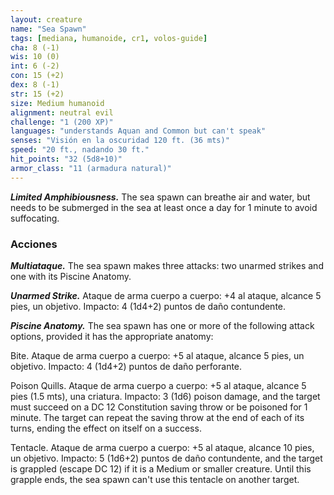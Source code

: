 ```yaml
---
layout: creature
name: "Sea Spawn"
tags: [mediana, humanoide, cr1, volos-guide]
cha: 8 (-1)
wis: 10 (0)
int: 6 (-2)
con: 15 (+2)
dex: 8 (-1)
str: 15 (+2)
size: Medium humanoid
alignment: neutral evil
challenge: "1 (200 XP)"
languages: "understands Aquan and Common but can't speak"
senses: "Visión en la oscuridad 120 ft. (36 mts)"
speed: "20 ft., nadando 30 ft."
hit_points: "32 (5d8+10)"
armor_class: "11 (armadura natural)"
---
```


***Limited Amphibiousness.*** The sea spawn can breathe air and water, but needs to be submerged in the sea at least once a day for 1 minute to avoid suffocating.

### Acciones

***Multiataque.*** The sea spawn makes three attacks: two unarmed strikes and one with its Piscine Anatomy.

***Unarmed Strike.*** Ataque de arma cuerpo a cuerpo: +4 al ataque, alcance 5 pies, un objetivo. Impacto: 4 (1d4+2) puntos de daño contundente.

***Piscine Anatomy.*** The sea spawn has one or more of the following attack options, provided it has the appropriate anatomy:

Bite. Ataque de arma cuerpo a cuerpo: +5 al ataque, alcance 5 pies, un objetivo. Impacto: 4 (1d4+2) puntos de daño perforante.

Poison Quills. Ataque de arma cuerpo a cuerpo: +5 al ataque, alcance 5 pies (1.5 mts), una criatura. Impacto: 3 (1d6) poison damage, and the target must succeed on a DC 12 Constitution saving throw or be poisoned for 1 minute. The target can repeat the saving throw at the end of each of its turns, ending the effect on itself on a success.

Tentacle. Ataque de arma cuerpo a cuerpo: +5 al ataque, alcance 10 pies, un objetivo. Impacto: 5 (1d6+2) puntos de daño contundente, and the target is grappled (escape DC 12) if it is a Medium or smaller creature. Until this grapple ends, the sea spawn can't use this tentacle on another target.